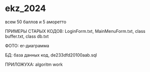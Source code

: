 # ekz_2024
всем 50 баллов и 5 аморетто

ПРИМЕРЫ СТАРЫХ КОДОВ:
LoginForm.txt, MainMenuForm.txt, class buffer.txt, class db.txt

ФОТО:
er-диаграмма

БД:
база данных код, de233dfd20100aab.sql

ПРИЛОЖУХА:
algoritm work
